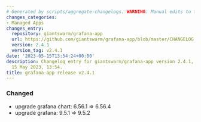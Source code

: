 ```yaml
---
# Generated by scripts/aggregate-changelogs. WARNING: Manual edits to this files will be overwritten.
changes_categories:
- Managed Apps
changes_entry:
  repository: giantswarm/grafana-app
  url: https://github.com/giantswarm/grafana-app/blob/master/CHANGELOG.md#241---2023-05-15
  version: 2.4.1
  version_tag: v2.4.1
date: '2023-05-15T13:54:24+00:00'
description: Changelog entry for giantswarm/grafana-app version 2.4.1, published on
  15 May 2023, 13:54.
title: grafana-app release v2.4.1
---
```


### Changed
- upgrade grafana chart: 6.56.1 => 6.56.4
- upgrade grafana: 9.5.1 => 9.5.2
